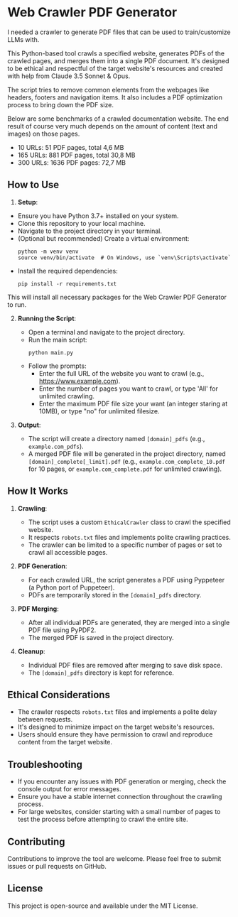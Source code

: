 # Web Crawler PDF Generator

I needed a crawler to generate PDF files that can be used to train/customize LLMs with.

This Python-based tool crawls a specified website, generates PDFs of the crawled pages, and merges them into a single PDF document. It's designed to be ethical and respectful of the target website's resources and created with help from Claude 3.5 Sonnet & Opus.

The script tries to remove common elements from the webpages like headers, footers and navigation items. It also includes a PDF optimization process to bring down the PDF size.

Below are some benchmarks of a crawled documentation website. The end result of course very much depends on the amount of content (text and images) on those pages.
- 10 URLs: 51 PDF pages, total 4,6 MB
- 165 URLs: 881 PDF pages, total 30,8 MB
- 300 URLs: 1636 PDF pages: 72,7 MB

## How to Use

1. **Setup**:
 - Ensure you have Python 3.7+ installed on your system.
 - Clone this repository to your local machine.
 - Navigate to the project directory in your terminal.
 - (Optional but recommended) Create a virtual environment:
   ```
   python -m venv venv
   source venv/bin/activate  # On Windows, use `venv\Scripts\activate`
   ```
 - Install the required dependencies:
   ```
   pip install -r requirements.txt
   ```

This will install all necessary packages for the Web Crawler PDF Generator to run.

2. **Running the Script**:
   - Open a terminal and navigate to the project directory.
   - Run the main script:
     ```
     python main.py
     ```
   - Follow the prompts:
     - Enter the full URL of the website you want to crawl (e.g., https://www.example.com).
     - Enter the number of pages you want to crawl, or type 'All' for unlimited crawling.
     - Enter the maximum PDF file size your want (an integer staring at 10MB), or type "no" for unlimited filesize.

3. **Output**:
   - The script will create a directory named `[domain]_pdfs` (e.g., `example.com_pdfs`).
   - A merged PDF file will be generated in the project directory, named `[domain]_complete[_limit].pdf` (e.g., `example.com_complete_10.pdf` for 10 pages, or `example.com_complete.pdf` for unlimited crawling).

## How It Works

1. **Crawling**: 
   - The script uses a custom `EthicalCrawler` class to crawl the specified website.
   - It respects `robots.txt` files and implements polite crawling practices.
   - The crawler can be limited to a specific number of pages or set to crawl all accessible pages.

2. **PDF Generation**:
   - For each crawled URL, the script generates a PDF using Pyppeteer (a Python port of Puppeteer).
   - PDFs are temporarily stored in the `[domain]_pdfs` directory.

3. **PDF Merging**:
   - After all individual PDFs are generated, they are merged into a single PDF file using PyPDF2.
   - The merged PDF is saved in the project directory.

4. **Cleanup**:
   - Individual PDF files are removed after merging to save disk space.
   - The `[domain]_pdfs` directory is kept for reference.

## Ethical Considerations

- The crawler respects `robots.txt` files and implements a polite delay between requests.
- It's designed to minimize impact on the target website's resources.
- Users should ensure they have permission to crawl and reproduce content from the target website.

## Troubleshooting

- If you encounter any issues with PDF generation or merging, check the console output for error messages.
- Ensure you have a stable internet connection throughout the crawling process.
- For large websites, consider starting with a small number of pages to test the process before attempting to crawl the entire site.

## Contributing

Contributions to improve the tool are welcome. Please feel free to submit issues or pull requests on GitHub.

## License

This project is open-source and available under the MIT License.
